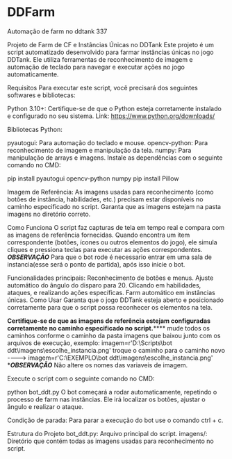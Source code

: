 # DDFarm
Automação de farm no ddtank 337

Projeto de Farm de CF e Instâncias Únicas no DDTank
Este projeto é um script automatizado desenvolvido para farmar instâncias únicas no jogo DDTank. Ele utiliza ferramentas de reconhecimento de imagem e automação de teclado para navegar e executar ações no jogo automaticamente.

Requisitos
Para executar este script, você precisará dos seguintes softwares e bibliotecas:

Python 3.10+: Certifique-se de que o Python esteja corretamente instalado e configurado no seu sistema.
Link: https://www.python.org/downloads/

Bibliotecas Python:

pyautogui: Para automação do teclado e mouse.
opencv-python: Para reconhecimento de imagem e manipulação da tela.
numpy: Para manipulação de arrays e imagens.
Instale as dependências com o seguinte comando no CMD:

pip install pyautogui opencv-python numpy
pip install Pillow

Imagem de Referência: As imagens usadas para reconhecimento (como botões de instância, habilidades, etc.) precisam estar disponíveis no caminho especificado no script. Garanta que as imagens estejam na pasta imagens no diretório correto.

Como Funciona
O script faz capturas de tela em tempo real e compara com as imagens de referência fornecidas. Quando encontra um item correspondente (botões, ícones ou outros elementos do jogo), ele simula cliques e pressiona teclas para executar as ações correspondentes.
*****OBSERVAÇÃO*****
Para que o bot rode é necessario entrar em uma sala de instancia(esse será o ponto de partida), após isso inicie o bot.

Funcionalidades principais:
Reconhecimento de botões e menus.
Ajuste automático do ângulo do disparo para 20.
Clicando em habilidades, ataques, e realizando ações específicas.
Farm automático em instâncias únicas.
Como Usar
Garanta que o jogo DDTank esteja aberto e posicionado corretamente para que o script possa reconhecer os elementos na tela.

******Certifique-se de que as imagens de referência estejam configuradas corretamente no caminho especificado no script.**********
mude todos os caminhos conforme o caminho da pasta imagens que baixou junto com os arquivos de execução, exemplo:
imagem=r'D:\Scripts\bot ddt\imagens\escolhe_instancia.png'   troque o caminho para o caminho novo  ----> imagem=r'C:\EXEMPLO\bot ddt\imagens\escolhe_instancia.png'
****OBSERVAÇÃO***
Não altere os nomes das variaveis de imagem.

Execute o script com o seguinte comando no CMD:

python bot_ddt.py
O bot começará a rodar automaticamente, repetindo o processo de farm nas instâncias. Ele irá localizar os botões, ajustar o ângulo e realizar o ataque.

Condição de parada:
Para parar a execução do bot use o comando ctrl + c.

Estrutura do Projeto
bot_ddt.py: Arquivo principal do script.
imagens/: Diretório que contém todas as imagens usadas para reconhecimento no script.
